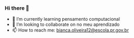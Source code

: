 ### Hi there 👋



- 🌱 I’m currently learning  pensamento computacional
- 👯 I’m looking to collaborate on no meu aprendizado
- 📫 How to reach me: bianca.oliveira12@escola.pr.gov.br


